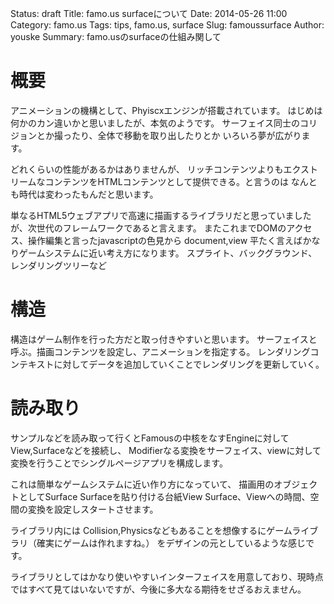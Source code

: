Status: draft
Title: famo.us surfaceについて
Date: 2014-05-26 11:00
Category: famo.us
Tags: tips, famo.us, surface
Slug: famoussurface
Author: youske
Summary: famo.usのsurfaceの仕組み関して

# 概要
アニメーションの機構として、Phyiscxエンジンが搭載されています。
はじめは何かのカン違いかと思いましたが、本気のようです。
サーフェイス同士のコリジョンとか撮ったり、全体で移動を取り出したりとか
いろいろ夢が広がります。

どれくらいの性能があるかはありませんが、
リッチコンテンツよりもエクストリームなコンテンツをHTMLコンテンツとして提供できる。と言うのは
なんとも時代は変わったもんだと思います。








単なるHTML5ウェブアプリで高速に描画するライブラリだと思っていましたが、次世代のフレームワークであると言えます。
またこれまでDOMのアクセス、操作編集と言ったjavascriptの色見から
document,view
平たく言えばかなりゲームシステムに近い考え方になります。
スプライト、バックグラウンド、レンダリングツリーなど

# 構造
構造はゲーム制作を行った方だと取っ付きやすいと思います。
サーフェイスと呼ぶ。描画コンテンツを設定し、アニメーションを指定する。
レンダリングコンテキストに対してデータを追加していくことでレンダリングを更新していく。

# 読み取り
サンプルなどを読み取って行くとFamousの中核をなすEngineに対してView,Surfaceなどを接続し、
Modifierなる変換をサーフェイス、viewに対して変換を行うことでシングルページアプリを構成します。

これは簡単なゲームシステムに近い作り方になっていて、
描画用のオブジェクトとしてSurface
Surfaceを貼り付ける台紙View
Surface、Viewへの時間、空間の変換を設定しスタートさせます。

ライブラリ内には
Collision,Physicsなどもあることを想像するにゲームライブラリ（確実にゲームは作れますね。）
をデザインの元としているような感じです。

ライブラリとしてはかなり使いやすいインターフェイスを用意しており、現時点ではすべて見てはいないですが、今後に多大なる期待をせざるおえません。



